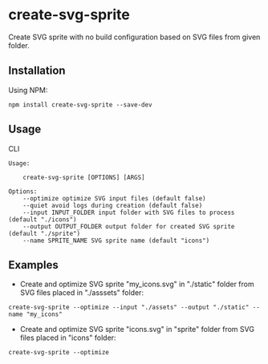 # create-svg-sprite
Create SVG sprite with no build configuration based on SVG files from given folder.

## Installation
Using NPM:
```
npm install create-svg-sprite --save-dev
```

## Usage
CLI
```
Usage:

    create-svg-sprite [OPTIONS] [ARGS]
    
Options:
    --optimize optimize SVG input files (default false)
    --quiet avoid logs during creation (default false)
    --input INPUT_FOLDER input folder with SVG files to process (default "./icons")
    --output OUTPUT_FOLDER output folder for created SVG sprite (default "./sprite")
    --name SPRITE_NAME SVG sprite name (default "icons")
```

## Examples
- Create and optimize SVG sprite "my_icons.svg" in "./static" folder from SVG files placed in "./asssets" folder:
```
create-svg-sprite --optimize --input "./assets" --output "./static" --name "my_icons"
```
- Create and optimize SVG sprite "icons.svg" in "sprite" folder from SVG files placed in "icons" folder:
```
create-svg-sprite --optimize
```
